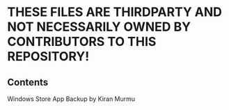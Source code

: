 # THESE FILES ARE THIRDPARTY AND NOT NECESSARILY OWNED BY CONTRIBUTORS TO THIS REPOSITORY!
## Contents
Windows Store App Backup by Kiran Murmu 